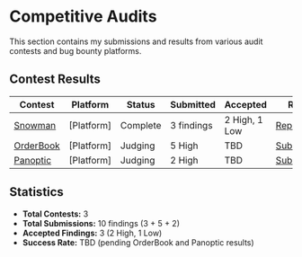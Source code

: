 # Competitive Audits

This section contains my submissions and results from various audit contests and bug bounty platforms.

## Contest Results

| Contest | Platform | Status | Submitted | Accepted | Report |
|---------|----------|--------|-----------|----------|---------|
| [Snowman](./snowman/) | [Platform] | Complete | 3 findings | 2 High, 1 Low | [Report](./snowman-audit-codehawks/snowman_audit_report.pdf) |
| [OrderBook](./orderbook/) | [Platform] | Judging | 5 High | TBD | [Submissions](./orderbook-audit-codehawks/findings.md) |
| [Panoptic](./panoptic-audit-code4arena) | [Platform] | Judging | 2 High | TBD | [Submissions](./panoptic-audit-code4arena/findings.md) |

## Statistics

- **Total Contests:** 3
- **Total Submissions:** 10 findings (3 + 5 + 2)
- **Accepted Findings:** 3 (2 High, 1 Low)
- **Success Rate:** TBD (pending OrderBook and Panoptic results)

